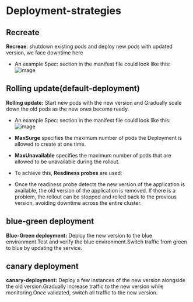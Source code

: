 # Deployment-strategies

## Recreate 

**Recreae**: shutdown existing pods and deploy new pods with updated version, we face downtime here
- An example Spec: section in the manifest file could look like this:
![image](https://github.com/user-attachments/assets/fe7c0b67-d575-4f47-b80f-5507f4944e6f)

## Rolling update(default-deployment)

**Rolling update:** Start new pods with the new version and Gradually scale down the old pods as the new ones become ready.
 - An example Spec: section in the manifest file could look like this:
![image](https://github.com/user-attachments/assets/0fd6f749-c5bb-4175-b3dc-c541d6f8bec5)

- **MaxSurge** specifies the maximum number of pods the Deployment is allowed to create at one time.
- **MaxUnavailable** specifies the maximum number of pods that are allowed to be unavailable during the rollout.
- To achieve this, **Readiness probes** are used:
- Once the readiness probe detects the new version of the application is available, the old version of the application is removed. If there is a problem, the rollout can be stopped and rolled back to the previous version, avoiding downtime across the entire cluster.

## blue-green deployment

**Blue-Green deployment:** Deploy the new version to the blue environment.Test and verify the blue environment.Switch traffic from green to blue by updating the service.


## canary deployment

**canary-deployment:** Deploy a few instances of the new version alongside the old version.Gradually increase traffic to the new version while monitoring.Once validated, switch all traffic to the new version.
